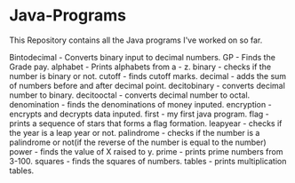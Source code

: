 # Java-Programs
This Repository contains all the Java programs I've worked on so far.

Bintodecimal - Converts binary input to decimal numbers.
GP - Finds the Grade pay.
alphabet - Prints alphabets from a - z.
binary - checks if the number is binary or not.
cutoff - finds cutoff marks.
decimal - adds the sum of numbers before and after decimal point.
decitobinary - converts decimal number to binary.
decitooctal - converts decimal number to octal.
denomination - finds the denominations of money inputed.
encryption - encrypts and decrypts data inputed.
first - my first java program.
flag - prints a sequence of stars that forms a flag formation.
leapyear - checks if the year is a leap year or not.
palindrome - checks if the number is a palindrome or not(if the reverse of the number is equal to the number)
power - finds the value of X raised to y.
prime - prints prime numbers from 3-100.
squares - finds the squares of numbers.
tables - prints multiplication tables.
